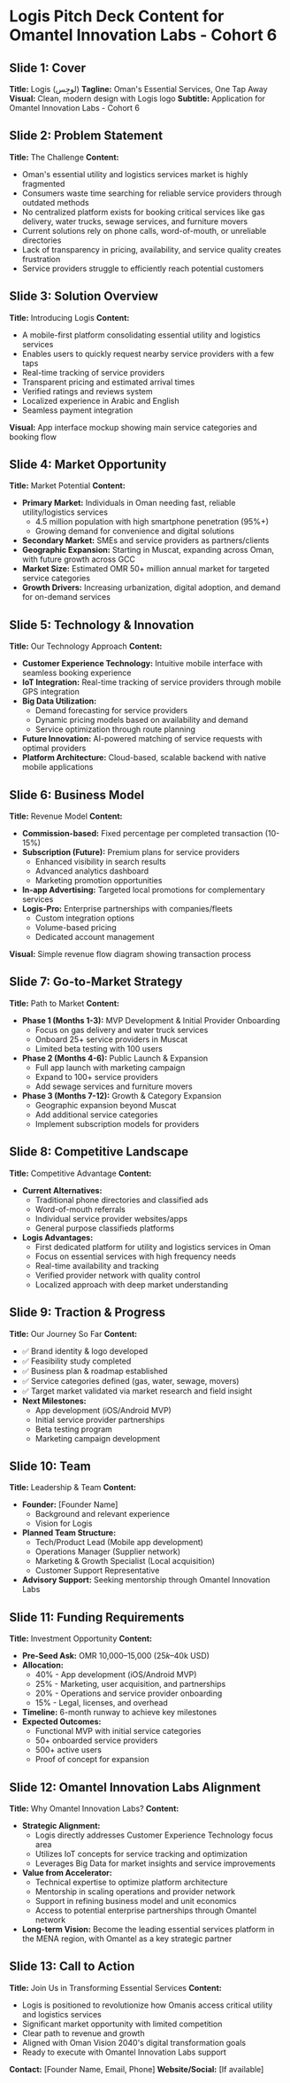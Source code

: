 # Logis Pitch Deck Content for Omantel Innovation Labs - Cohort 6

## Slide 1: Cover
**Title:** Logis (لوجِس)
**Tagline:** Oman's Essential Services, One Tap Away
**Visual:** Clean, modern design with Logis logo
**Subtitle:** Application for Omantel Innovation Labs - Cohort 6

## Slide 2: Problem Statement
**Title:** The Challenge
**Content:**
- Oman's essential utility and logistics services market is highly fragmented
- Consumers waste time searching for reliable service providers through outdated methods
- No centralized platform exists for booking critical services like gas delivery, water trucks, sewage services, and furniture movers
- Current solutions rely on phone calls, word-of-mouth, or unreliable directories
- Lack of transparency in pricing, availability, and service quality creates frustration
- Service providers struggle to efficiently reach potential customers

## Slide 3: Solution Overview
**Title:** Introducing Logis
**Content:**
- A mobile-first platform consolidating essential utility and logistics services
- Enables users to quickly request nearby service providers with a few taps
- Real-time tracking of service providers
- Transparent pricing and estimated arrival times
- Verified ratings and reviews system
- Localized experience in Arabic and English
- Seamless payment integration

**Visual:** App interface mockup showing main service categories and booking flow

## Slide 4: Market Opportunity
**Title:** Market Potential
**Content:**
- **Primary Market:** Individuals in Oman needing fast, reliable utility/logistics services
  - 4.5 million population with high smartphone penetration (95%+)
  - Growing demand for convenience and digital solutions
- **Secondary Market:** SMEs and service providers as partners/clients
- **Geographic Expansion:** Starting in Muscat, expanding across Oman, with future growth across GCC
- **Market Size:** Estimated OMR 50+ million annual market for targeted service categories
- **Growth Drivers:** Increasing urbanization, digital adoption, and demand for on-demand services

## Slide 5: Technology & Innovation
**Title:** Our Technology Approach
**Content:**
- **Customer Experience Technology:** Intuitive mobile interface with seamless booking experience
- **IoT Integration:** Real-time tracking of service providers through mobile GPS integration
- **Big Data Utilization:** 
  - Demand forecasting for service providers
  - Dynamic pricing models based on availability and demand
  - Service optimization through route planning
- **Future Innovation:** AI-powered matching of service requests with optimal providers
- **Platform Architecture:** Cloud-based, scalable backend with native mobile applications

## Slide 6: Business Model
**Title:** Revenue Model
**Content:**
- **Commission-based:** Fixed percentage per completed transaction (10-15%)
- **Subscription (Future):** Premium plans for service providers
  - Enhanced visibility in search results
  - Advanced analytics dashboard
  - Marketing promotion opportunities
- **In-app Advertising:** Targeted local promotions for complementary services
- **Logis-Pro:** Enterprise partnerships with companies/fleets
  - Custom integration options
  - Volume-based pricing
  - Dedicated account management

**Visual:** Simple revenue flow diagram showing transaction process

## Slide 7: Go-to-Market Strategy
**Title:** Path to Market
**Content:**
- **Phase 1 (Months 1-3):** MVP Development & Initial Provider Onboarding
  - Focus on gas delivery and water truck services
  - Onboard 25+ service providers in Muscat
  - Limited beta testing with 100 users
- **Phase 2 (Months 4-6):** Public Launch & Expansion
  - Full app launch with marketing campaign
  - Expand to 100+ service providers
  - Add sewage services and furniture movers
- **Phase 3 (Months 7-12):** Growth & Category Expansion
  - Geographic expansion beyond Muscat
  - Add additional service categories
  - Implement subscription models for providers

## Slide 8: Competitive Landscape
**Title:** Competitive Advantage
**Content:**
- **Current Alternatives:**
  - Traditional phone directories and classified ads
  - Word-of-mouth referrals
  - Individual service provider websites/apps
  - General purpose classifieds platforms
- **Logis Advantages:**
  - First dedicated platform for utility and logistics services in Oman
  - Focus on essential services with high frequency needs
  - Real-time availability and tracking
  - Verified provider network with quality control
  - Localized approach with deep market understanding

## Slide 9: Traction & Progress
**Title:** Our Journey So Far
**Content:**
- ✅ Brand identity & logo developed
- ✅ Feasibility study completed
- ✅ Business plan & roadmap established
- ✅ Service categories defined (gas, water, sewage, movers)
- ✅ Target market validated via market research and field insight
- **Next Milestones:**
  - App development (iOS/Android MVP)
  - Initial service provider partnerships
  - Beta testing program
  - Marketing campaign development

## Slide 10: Team
**Title:** Leadership & Team
**Content:**
- **Founder:** [Founder Name]
  - Background and relevant experience
  - Vision for Logis
- **Planned Team Structure:**
  - Tech/Product Lead (Mobile app development)
  - Operations Manager (Supplier network)
  - Marketing & Growth Specialist (Local acquisition)
  - Customer Support Representative
- **Advisory Support:** Seeking mentorship through Omantel Innovation Labs

## Slide 11: Funding Requirements
**Title:** Investment Opportunity
**Content:**
- **Pre-Seed Ask:** OMR 10,000–15,000 ($25k–$40k USD)
- **Allocation:**
  - 40% - App development (iOS/Android MVP)
  - 25% - Marketing, user acquisition, and partnerships
  - 20% - Operations and service provider onboarding
  - 15% - Legal, licenses, and overhead
- **Timeline:** 6-month runway to achieve key milestones
- **Expected Outcomes:**
  - Functional MVP with initial service categories
  - 50+ onboarded service providers
  - 500+ active users
  - Proof of concept for expansion

## Slide 12: Omantel Innovation Labs Alignment
**Title:** Why Omantel Innovation Labs?
**Content:**
- **Strategic Alignment:**
  - Logis directly addresses Customer Experience Technology focus area
  - Utilizes IoT concepts for service tracking and optimization
  - Leverages Big Data for market insights and service improvements
- **Value from Accelerator:**
  - Technical expertise to optimize platform architecture
  - Mentorship in scaling operations and provider network
  - Support in refining business model and unit economics
  - Access to potential enterprise partnerships through Omantel network
- **Long-term Vision:** Become the leading essential services platform in the MENA region, with Omantel as a key strategic partner

## Slide 13: Call to Action
**Title:** Join Us in Transforming Essential Services
**Content:**
- Logis is positioned to revolutionize how Omanis access critical utility and logistics services
- Significant market opportunity with limited competition
- Clear path to revenue and growth
- Aligned with Oman Vision 2040's digital transformation goals
- Ready to execute with Omantel Innovation Labs support

**Contact:** [Founder Name, Email, Phone]
**Website/Social:** [If available]
